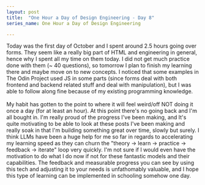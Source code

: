 ```yaml
---
layout: post
title:  "One Hour a Day of Design Engineering - Day 8"
series_name: One Hour a Day of Design Engineering

---
```


Today was the first day of October and I spent around 2.5 hours going over forms. They seem like a really big part of HTML and engineering in general, hence why I spent all my time on them today. I did not get much practice done with them (~ 40 questions), so tomorrow I plan to finish my learning there and maybe move on to new concepts. I noticed that some examples in The Odin Project used JS in some parts (since forms deal with both frontend and backend related stuff and deal with manipulation), but I was able to follow along fine because of my existing programming knowledge. 
<br><br>
My habit has gotten to the point to where it will feel weird/off NOT doing it once a day (for at least an hour). At this point there's no going back and I'm all bought in. I'm really proud of the progress I've been making, and It's quite motivating to be able to look at these posts I've been making and really soak in that I'm building something great over time, slowly but surely. I think LLMs have been a huge help for me so far in regards to accelerating my learning speed as they can churn the "theory -> learn -> practice -> feedback -> iterate" loop very quickly. I'm not sure if I would even have the motivation to do what I do now if not for these fantastic models and their capabilities. The feedback and measurable progress you can see by using this tech and adjusting it to your needs is unfathomably valuable, and I hope this type of learning can be implemented in schooling somehow one day. 